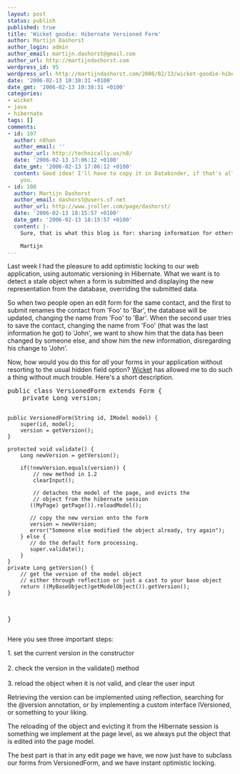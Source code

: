 ```yaml
---
layout: post
status: publish
published: true
title: 'Wicket goodie: Hibernate Versioned Form'
author: Martijn Dashorst
author_login: admin
author_email: martijn.dashorst@gmail.com
author_url: http://martijndashorst.com
wordpress_id: 95
wordpress_url: http://martijndashorst.com/2006/02/13/wicket-goodie-hibernate-versioned-form/
date: '2006-02-13 10:38:31 +0100'
date_gmt: '2006-02-13 10:38:31 +0100'
categories:
- wicket
- java
- hibernate
tags: []
comments:
- id: 107
  author: n8han
  author_email: ''
  author_url: http://technically.us/n8/
  date: '2006-02-13 17:06:12 +0100'
  date_gmt: '2006-02-13 17:06:12 +0100'
  content: Good idea! I'll have to copy it in Databinder, if that's all right with
    you.
- id: 108
  author: Martijn Dashorst
  author_email: dashorst@users.sf.net
  author_url: http://www.jroller.com/page/dashorst/
  date: '2006-02-13 18:15:57 +0100'
  date_gmt: '2006-02-13 18:15:57 +0100'
  content: |-
    Sure, that is what this blog is for: sharing information for others to use.

    Martijn
---
```

<p>Last week I had the pleasure to add optimistic locking to our web application, using automatic versioning in Hibernate. What we want is to detect a stale object when a form is submitted and displaying the new representation from the database, overriding the submitted data.</p>
<p>
So when two people open an edit form for the same contact, and the first to submit renames the contact from 'Foo' to 'Bar', the database will be updated, changing the name from 'Foo' to 'Bar'. When the second user tries to save the contact, changing the name from 'Foo' (that was the last information he got) to 'John', we want to show him that the data has been changed by someone else, and show him the new information, disregarding his change to 'John'.</p>
<p>
Now, how would you do this for <i>all</i> your forms in your application without resorting to the usual hidden field option? <a href="http://wicket.sf.net">Wicket</a> has allowed me to do such a thing without much trouble. Here's a short description.</p>
<p><pre>public class VersionedForm extends Form {
    private Long version;

    public VersionedForm(String id, IModel model) {
        super(id, model);
        version = getVersion();
    }

    protected void validate() {
        Long newVersion = getVersion();

        if(!newVersion.equals(version)) {
            // new method in 1.2
            clearInput();

            // detaches the model of the page, and evicts the
            // object from the hibernate session
           ((MyPage) getPage()).reloadModel();

           // copy the new version onto the form
           version = newVersion;
           error("Someone else modified the object already, try again");
        } else {
           // do the default form processing.
           super.validate();
        }
    }
    private Long getVersion() {
        // get the version of the model object
        // either through reflection or just a cast to your base object
        return ((MyBaseObject)getModelObject()).getVersion();
    }
}
</pre>
<p>Here you see three important steps:
<p>
1. set the current version in the constructor<br><br />
2. check the version in the validate() method<br><br />
3. reload the object when it is not valid, and clear the user input</p>
<p>
Retrieving the version can be implemented using reflection, searching for the @version annotation, or by implementing a custom interface IVersioned, or something to your liking.</p>
<p>
The reloading of the object and evicting it from the Hibernate session is something we implement at the page level, as we always put the object that is edited into the page model.</p>
<p>
The best part is that in any edit page we have, we now just have to subclass our forms from VersionedForm, and we have instant optimistic locking.</p>
